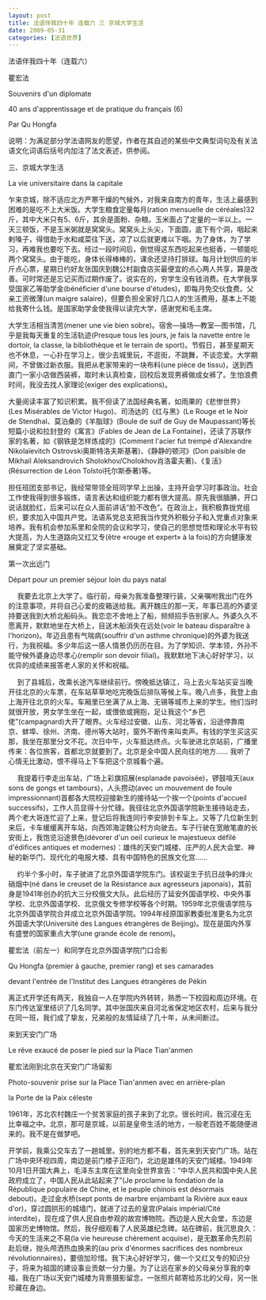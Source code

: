 ```yaml
---
layout: post
title: 法语伴我四十年 连载六 三 京城大学生活
date: 2009-05-31
categories: [法语世界]  
---
```


法语伴我四十年（连载六）

瞿宏法

Souvenirs d'un diplomate

40 ans d'apprentissage et de pratique du français (6)

Par Qu Hongfa

说明：为满足部分学法语网友的愿望，作者在其自述的某些中文典型词句及有关法语文化词语后括号内加注了法文表述，供参阅。

三、京城大学生活

La vie universitaire dans la capitale



乍来京城，除不适应北方严寒干燥的气候外，对我来自南方的青年，生活上最感到困难的是吃不上大米饭。大学生粮食定量每月(ration mensuelle de céréales)32斤，其中大米只有5、6斤，其余是面粉、杂粮。玉米面占了定量的一半以上。一天三顿饭，不是玉米粥就是窝窝头。窝窝头上头尖，下面圆，底下有个洞，咽起来剌嗓子，得借助于水和咸菜往下送，凉了以后就更难以下咽。为了身体，为了学习，再难我也要吃下去。经过一段时间后，倒觉得这东西吃起来也挺香，一顿能吃两个窝窝头。由于能吃，身体长得棒棒的，课余还坚持打排球。每月计划供应的半斤点心票，星期日约好友张国庆到魏公村副食店买最便宜的点心两人共享，算是改善。可时常还是忘记买而过期作废了。说实在的，穷学生没有钱消费。在大学我享受国家乙等助学金(bénéficier d'une bourse d'études)，即每月免交伙食费。父亲工资微薄(un maigre salaire)，但要负担全家好几口人的生活费用，基本上不能给我寄什么钱。是国家助学金使我得以读完大学，感谢党和毛主席。

大学生活相当清苦(mener une vie bien sobre)。宿舍—操场—教室—图书馆，几乎是我每天重复的生活轨迹(Presque tous les jours, je fais la navette entre le dortoir, la classe, la bibliothèque et le terrain de sport)。节假日，甚至星期天也不休息，一心扑在学习上，很少去城里玩，不逛街，不跳舞，不谈恋爱。大学期间，不曾做过新衣服。我把从老家带来的一块布料(une pièce de tissu)，送到西直门一家小店做西装裤，取时未认真检查，回校后发现男裤做成女裤了。生怕浪费时间，我没去找人家理论(exiger des explications)。

大量阅读丰富了知识积累。我不但读了法国经典名著，如雨果的《悲惨世界》(Les Misérables de Victor Hugo)、司汤达的《红与黑》(Le Rouge et le Noir de Stendhal、莫泊桑的《羊脂球》(Boule de suif de Guy de Maupassant)等长短篇小说和拉封登的《寓言》(Fables de Jean de La Fontaine)，还读了苏联作家的名著，如《钢铁是怎样炼成的》(Comment l'acier fut trempé d'Alexandre Nikolaïevitch Ostrovski奥斯特洛夫斯基著)、《静静的顿河》(Don paisible de Mikhail Aleksandrovich Sholokhov/Cholokhov肖洛霍夫著)、《复活》(Résurrection de Léon Tolstoï托尔斯泰著)等。

担任班团支部书记，我经常带领全班同学早上出操，主持开会学习时事政治。社会工作使我得到很多锻炼，语言表达和组织能力都有很大提高。原先我很腼腆，开口说话就脸红，后来可以在众人面前讲话“脸不改色”。在政治上，我积极靠拢党组织，要求加入中国共产党。法语系党总支把我当作党外积极分子和入党重点对象来培养。我有机会参加系里和全院的会议和学习，使自己的思想觉悟和理论水平有较大提高，为人生道路向又红又专(être «rouge et expert» à la fois)的方向健康发展奠定了坚实基础。

第一次出远门

Départ pour un premier séjour loin du pays natal

　 我要去北京上大学了。临行前，母亲为我准备整理行装，父亲嘱咐我出门在外的注意事项，并将自己心爱的皮箱送给我。离开魏庄的那一天，年事已高的外婆坚持要送我到大桥北船码头。我恋恋不舍地上了船，频频招手告别家人。外婆久久不愿离开，默默地坐在大桥上，目送木船消失在远处(voir le bateau disparaître à l'horizon)。年迈且患有气喘病(souffrir d'un asthme chronique)的外婆为我送行，为我祝福。多少年后这一感人情景仍历历在目。为了学知识、学本领，外孙不能守候外婆身边尽孝心(remplir son devoir filial)。我默默地下决心好好学习，以优异的成绩来报答老人家的关怀和祝福。

　 到了县城后，改乘长途汽车继续前行。傍晚抵达镇江，马上去火车站买妥当晚开往北京的火车票，在车站草草地吃完晚饭后排队等候上车。晚八点多，我登上由上海开往北京的火车。车厢里已坐满了从上海、无锡等城市上来的学生。他们当时就很开放，男女学生坐在一起，或偎依或拥抱，足让我这个“乡巴佬”(campagnard)大开了眼界。火车经过安徽、山东、河北等省，沿途停靠南京、蚌埠、徐州、济南、德州等大站时，窗外不断传来叫卖声。有钱的学生买这买那，我坐在那里分文不花。次日中午，火车抵达终点。火车驶进北京站前，广播里传来：各位旅客，首都北京就要到了。北京是全中国人民向往的地方…… 我听了心情无比激动，恨不得马上下车把这个京城看个遍。

　 我提着行李走出车站，广场上彩旗招展(esplanade pavoisée)，锣鼓喧天(aux sons de gongs et tambours)，人头攒动(avec un mouvement de foule impressionnant)首都各大院校迎接新生的接待站一个挨一个(points d'accueil successifs)，工作人员显得十分忙碌。我径往北京外国语学院新生接待站走去，两个老大哥连忙迎了上来，登记后将我连同行李安排到卡车上。又等了几位新生到来后，卡车缓缓离开车站，向西郊海淀魏公村方向驶去。车子行驶在宽敞笔直的长安街上，我饱览沿途景色(dévorer d'un oeil curieux le majestueux défilé d'édifices antiques et modernes)：雄伟的天安门城楼、庄严的人民大会堂、神秘的新华门、现代化的电报大楼、具有中国特色的民族文化宫……

　 约半个多小时，车子驶进了北京外国语学院东门。该校诞生于抗日战争的烽火硝烟中(né dans le creuset de la Résistance aux agresseurs japonais)，其前身是1941年创办的抗大三分校俄文大队。此后经历了延安外国语学校、中央外事学校、北京外国语学校、北京俄文专修学校等各个时期。1959年北京俄语学院与北京外国语学院合并成立北京外国语学院。1994年经原国家教委批准更名为北京外国语大学(Université des Langues étrangères de Beijing)。现在是国内外享有盛誉的国家重点大学(une grande école de renom)。

瞿宏法（前左一）和同学在北京外国语学院门口合影

Qu Hongfa (premier à gauche, premier rang) et ses camarades

devant l'entrée de l'Institut des Langues étrangères de Pékin



离正式开学还有两天，我独自一人在学院内外转转，熟悉一下校园和周边环境。在东门传达室里结识了几名同学。其中张国庆来自河北省保定地区农村，后来与我分在同一班，我们成了挚友，兄弟般的友情延续了几十年，从未间断过。



来到天安门广场

Le rêve exaucé de poser le pied sur la Place Tian'anmen

瞿宏法刚到北京在天安门广场留影

Photo-souvenir prise sur la Place Tian'anmen avec en arrière-plan

la Porte de la Paix céleste

1961年，苏北农村魏庄一个贫苦家庭的孩子来到了北京。很长时间，我沉浸在无比幸福之中。北京，那可是京城，以前是皇帝生活的地方，一般老百姓不能随便进来的。我不是在做梦吧。

开学前，我乘公交车去了一趟城里。别的地方都不看，首先来到天安门广场。站在广场中央环视四周，南边是前门楼子正阳门，北边是雄伟的天安门城楼。1949年10月1日开国大典上，毛泽东主席在这里向全世界宣告：“中华人民共和国中央人民政府成立了，中国人民从此站起来了”(Je proclame la fondation de la République populaire de Chine, et le peuple chinois est désormais debout)。走过金水桥(sept ponts de marbre enjambant la Rivière aux eaux d'or)，穿过圆拱形的城墙门，就进了过去的皇宫(Palais impérial/Cité interdite)，现在成了供人民自由参观的故宫博物院。西边是人民大会堂，东边是国家历史博物馆。然后，我仔细观看了人民英雄纪念碑。站在碑前，我沉思良久：今天的生活来之不易(la vie heureuse chèrement acquise)，是无数革命先烈前赴后继，抛头颅洒热血换来的(au prix d'énormes sacrifices des nombreux révolutionnaires)，要倍加珍惜。我下决心好好学习，做一个又红又专的知识分子，将来为祖国的建设事业贡献一分力量。为了让远在家乡的父母亲分享我的幸福，我在广场以天安门城楼为背景摄影留念，一张照片邮寄给苏北的父母，另一张珍藏在身边。
